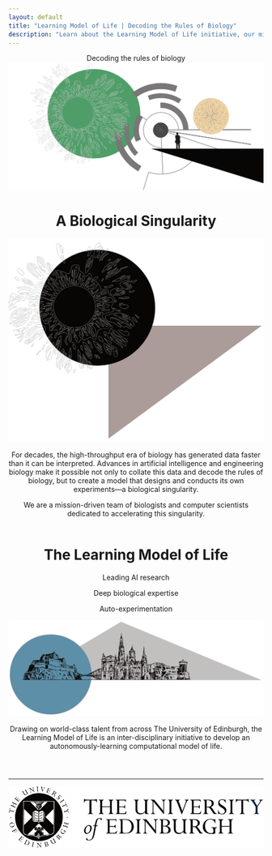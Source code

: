 ```yaml
---
layout: default
title: "Learning Model of Life | Decoding the Rules of Biology"
description: "Learn about the Learning Model of Life initiative, our mission to decode the rules of biology, and our interdisciplinary approach combining deep biological expertise with leading AI research."
---
```


<header class="hero" id="home">
    <div id="decoding-animation" class="decoding-animation">Decoding the rules of biology</div>
    <div class="index-image-container">
        <img src="/img/index_one.png" alt="Index One" class="index-image">
    </div>
    <h1 class="hero-title">A Biological Singularity</h1>
    <section class="content-section" id="singularity">
        <div class="first-content-container">
            <img src="/img/index_two.png" alt="Index Two" class="left-image">
            <div class="singularity">
                <p>For decades, the high-throughput era of biology has generated data faster than it can be interpreted. Advances in artificial intelligence and engineering biology make it possible not only to collate this data and decode the rules of biology, but to create a model that designs and conducts its own experiments—a biological singularity.</p>
            </div>
            <div class="mission">
                <p>We are a mission-driven team of biologists and computer scientists dedicated to accelerating this singularity.</p>
            </div>
        </div>
    </section>
</header>

<header class="hero hero--narrow-gap" id="model">
    <h1 class="hero-title">The Learning Model of Life</h1>
    <section class="content-section">
        <div class="second-content-container">
            <div class="strengths-container">
                <div class="strength">
                    <p>Leading AI research</p>
                </div>
                <div class="strength">
                    <p>Deep biological expertise</p>
                </div>
                <div class="strength">
                    <p>Auto-experimentation</p>
                </div>
            </div>
            <img src="/img/index_three.png" alt="Index Three" class="right-image">
            <div class="uoe">
                <p>Drawing on world-class talent from across The University of Edinburgh, the Learning Model of Life is an inter-disciplinary initiative to develop an autonomously-learning computational model of life.</p>
            </div>
        </div>
    </section>
</header>

<hr class="footer-divider">
<footer class="footer">
  <img src="/img/uoe_logo.png" alt="University of Edinburgh Logo" class="footer-logo">
</footer>
